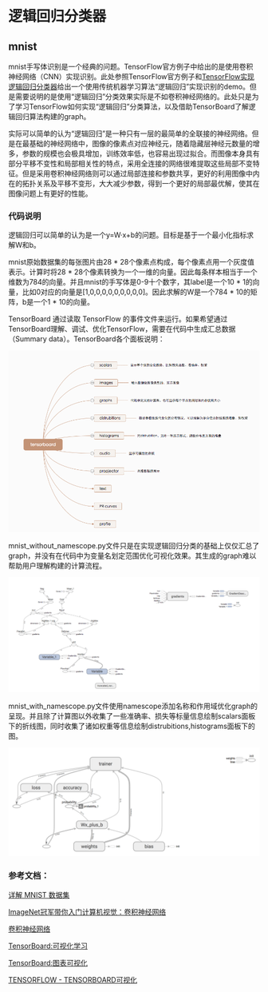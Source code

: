# 逻辑回归分类器

## mnist

mnist手写体识别是一个经典的问题。TensorFlow官方例子中给出的是使用卷积神经网络（CNN）实现识别。此处参照TensorFlow官方例子和[TensorFlow实现逻辑回归分类器](https://blog.csdn.net/diligent_321/article/details/52937400)给出一个使用传统机器学习算法“逻辑回归”实现识别的demo。但是需要说明的是使用“逻辑回归”分类效果实际是不如卷积神经网络的。此处只是为了学习TensorFlow如何实现“逻辑回归”分类算法，以及借助TensorBoard了解逻辑回归算法构建的graph。

实际可以简单的认为“逻辑回归”是一种只有一层的最简单的全联接的神经网络。但是在最基础的神经网络中，图像的像素点对应神经元，随着隐藏层神经元数量的增多，参数的规模也会极具增加，训练效率低，也容易出现过拟合。而图像本身具有部分平移不变性和局部相关性的特点，采用全连接的网络很难提取这些局部不变特征。但是采用卷积神经网络则可以通过局部连接和参数共享，更好的利用图像中内在的拓扑关系及平移不变形，大大减少参数，得到一个更好的局部最优解，使其在图像问题上有更好的性能。


### 代码说明

逻辑回归可以简单的认为是一个y=W·x+b的问题。目标是基于一个最小化指标求解W和b。

mnist原始数据集的每张图片由28 * 28个像素点构成，每个像素点用一个灰度值表示。计算时将28 * 28个像素转换为一个一维的向量。因此每条样本相当于一个维数为784的向量。并且mnist的手写体是0-9十个数字，其label是一个10 * 1的向量，比如0对应的向量是[1,0,0,0,0,0,0,0,0,0]。因此求解的W是一个784 * 10的矩阵，b是一个1 * 10的向量。

TensorBoard 通过读取 TensorFlow 的事件文件来运行。如果希望通过TensorBoard理解、调试、优化TensorFlow，需要在代码中生成汇总数据（Summary data）。TensorBoard各个面板说明：

![](../images/tensorboard.jpg)

mnist_without_namescope.py文件只是在实现逻辑回归分类的基础上仅仅汇总了graph，并没有在代码中为变量名划定范围优化可视化效果。其生成的graph难以帮助用户理解构建的计算流程。

![](../images/lr_mnist_without_namescope.jpg)

mnist_with_namescope.py文件使用namescope添加名称和作用域优化graph的呈现。并且除了计算图以外收集了一些准确率、损失等标量信息绘制scalars面板下的折线图，同时收集了诸如权重等信息绘制distrubitions,histograms面板下的图。

![](../images/lr_mnist_with_namescope.jpg)

### 参考文档：

[详解 MNIST 数据集](https://blog.csdn.net/simple_the_best/article/details/75267863)

[ImageNet冠军带你入门计算机视觉：卷积神经网络](https://mp.weixin.qq.com/s?__biz=MzU1NDA4NjU2MA==&mid=2247487127&idx=1&sn=30f89932c0e22cfc1c07995d41fc0b34&chksm=fbe9b758cc9e3e4eb0723ba747aa8087e80454175c46568d7f6ad2858f8e5a365e96f9b51c3e&scene=0&key=488598e887e7880d6ba61a5fff02116fdd52594c0b44a3a91e793fade588d4deeb4020b342a50b53d1d9a242faf93f59205965cd4d67359b5b2881120992ffb52494caca2a04724ec7f99c025f21e61e&ascene=0&uin=MjM0OTM3NDc4MA%3D%3D&devicetype=iMac+MacBookPro14%2C1+OSX+OSX+10.12.5+build(16F2073)&version=12020810&nettype=WIFI&fontScale=100&pass_ticket=tlai%2Bhw8iyY0bx9A1QCQqL6P1GA0UE7DXe49hEOEUtIpoEMA5tpWS66mawBEm0jj)

[卷积神经网络](https://nndl.github.io/chap-%E5%8D%B7%E7%A7%AF%E7%A5%9E%E7%BB%8F%E7%BD%91%E7%BB%9C.pdf)

[TensorBoard:可视化学习](http://wiki.jikexueyuan.com/project/tensorflow-zh/how_tos/summaries_and_tensorboard.html)

[TensorBoard:图表可视化](http://wiki.jikexueyuan.com/project/tensorflow-zh/how_tos/graph_viz.html)

[TENSORFLOW - TENSORBOARD可视化](https://gaussic.github.io/2017/08/16/tensorflow-tensorboard/)

